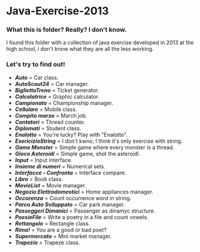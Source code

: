 # Java-Exercise-2013
### What this is folder? Really? I don't know.
I found this folder with a collection of java exercise developed in 2013 at the high school, i don't know what they are all the less working.

### Let's try to find out!
- ***Auto*** = Car class.
- ***AutoScout24*** = Car manager.
- ***BigliettoTreno*** = Ticket generator.
- ***Calcolatrice*** = Graphic calculator.
- ***Campionato*** = Championship manager.
- ***Cellulare*** = Mobile class.
- ***Compito marzo*** = March job.
- ***Contatori*** = Thread counter.
- ***Diplomati*** = Student class.
- ***Enalotto*** = You're lucky? Play with "Enalotto".
- ***EsericizioString*** = I don't kwno, I think it's only exercise with string.
- ***Game Monster*** = Simple game where every monster is a thread.
- ***Gioco Asteroidi*** = Simple game, shot the asteroid!.
- ***Input*** = Input interface.
- ***Insieme di numeri*** = Numerical sets.
- ***Interfacce - Confronta*** = Interface compare.
- ***Libro*** = Book class.
- ***MovieList*** = Movie manager.
- ***Negozio Elettrodomestici*** = Home appliances manager.
- ***Occorenza*** = Count occurrence word in string.
- ***Parco Auto Sviluppato*** = Car park manager.
- ***Passeggeri Dimanici*** = Passenger as dinamyc structure.
- ***PoesieFile*** = Write a poetry in a file and count vowels.
- ***Rettangolo*** = Rectangle class.
- ***Rima!*** = You are a good or bad poet?
- ***Supermercato*** = Mini market manager.
- ***Trapezio*** = Trapeze class.
